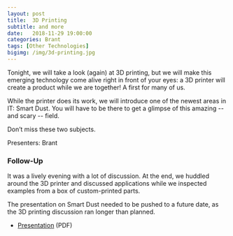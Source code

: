 ```yaml
---
layout: post
title:  3D Printing
subtitle: and more
date:   2018-11-29 19:00:00
categories: Brant
tags: [Other Technologies]
bigimg: /img/3d-printing.jpg
---
```


Tonight, we will take a look (again) at 3D printing, but we will make this emerging technology come alive right in front of your eyes: a 3D printer will create a product while we are together! A first for many of us.

While the printer does its work, we will introduce one of the newest areas in IT: Smart Dust. You will have to be there to get a glimpse of this amazing -- and scary -- field. 

Don’t miss these two subjects.

Presenters: Brant

### Follow-Up

It was a lively evening with a lot of discussion. At the end, we huddled around the 3D printer and discussed applications while we inspected examples from a box of custom-printed parts.

The presentation on Smart Dust needed to be pushed to a future date, as the 3D printing discussion ran longer than planned.  

* [Presentation](/assets/present/2018/3d-printing.pdf) (PDF)